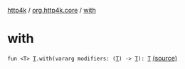[http4k](../index.md) / [org.http4k.core](index.md) / [with](./with.md)

# with

`fun <T> `[`T`](with.md#T)`.with(vararg modifiers: (`[`T`](with.md#T)`) -> `[`T`](with.md#T)`): `[`T`](with.md#T) [(source)](https://github.com/http4k/http4k/blob/master/http4k-core/src/main/kotlin/org/http4k/core/http.kt#L303)